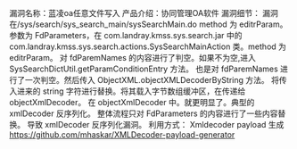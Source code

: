 漏洞名称：蓝凌oa任意文件写入
产品介绍：协同管理OA软件
漏洞细节：
漏洞在/sys/search/sys_search_main/sysSearchMain.do
method 为 editrParam。参数为 FdParameters，在 com.landray.kmss.sys.search.jar 中的 com.landray.kmss.sys.search.actions.SysSearchMainAction 类。method 为 editrParam。
对 fdParemNames 的内容进行了判空。如果不为空,进入 SysSearchDictUtil.getParamConditionEntry 方法。
也是对 fdParemNames 进行了一次判空。然后传入 ObjectXML.objectXMLDecoderByString 方法。
将传入进来的 string 字符进行替换。将其载入字节数组缓冲区，在传递给 objectXmlDecoder。
在 objectXmlDecoder 中。就更明显了。典型的 xmlDecoder 反序列化。
整体流程只对 FdParameters 的内容进行了一些内容替换。 导致 xmlDecoder 反序列化漏洞。
利用方式：
Xmldecoder payload 生成
https://github.com/mhaskar/XMLDecoder-payload-generator